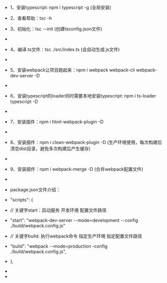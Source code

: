 * 1、安装typescript: npm i typescript -g (全局安装)

* 2、查看帮助：tsc -h

* 3、初始化：tsc --init (创建tsconfig.json文件)
* 
* 4、编译.ts文件：tsc ./src/index.ts (会自动生成.js文件)
* 
* 5、安装webpack让项目跑起来：npm i webpack webpack-cli  webpack-dev-server -D
* 
* 6、安装typescript的loader同时需要本地安装typescript: npm i ts-loader typescript -D
* 
* 7、安装插件：npm i html-webpack-plugin -D
* 
* 8、安装插件：npm i clean-webpack-plugin -D (生产环境使用，每次构建后清空dist目录，避免多次构建后产生缓存)
* 
* 9、安装插件：npm i webpack-merge -D (合并webpack配置文件)
* 
* package.json文件介绍：
* "scripts": {
*    // 关键字start：启动服务      开发环境            配置文件路径
*    "start": "webpack-dev-server --mode=development --config ./build/webpack.config.js"
*    // 关键字build: 执行webpack命令 指定生产环境  指定配置文件路径
*    "build": "webpack --mode=production -config ./build/webpack.config.js",
*  },
* 
* 